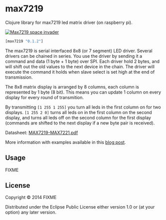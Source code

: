 # max7219

Clojure library for max7219 led matrix driver (on raspberry pi).

[![Max7219 space invader](http://blagg.tadkom.net/images/max7219/anim.gif)](https://vimeo.com/92539944)

```` clojure
[max7219 "0.1.2"]
````

The max7219 is serial interfaced 8x8 (or 7 segment) LED driver.
Several drivers can be chained in series. You use the driver by
sending it a command and data (1 byte + 1 byte) over SPI. Each driver
hold 2 bytes, and will shift out the old values to the next
device in the chain. The driver will execute the command it holds when
slave select is set high at the end of transmission.

The 8x8 matrix display is arranged by 8 columns, each column is
represented by 1 byte (8 bit). This means you can update 1 column on
every display for every round of transmition.

By transmitting `[1 255 1 255]` you turn all leds in
the first column on for two displays. `[1 255 2 0]` turns all leds on
in the first column on the second display, and turns all leds off on
the second column for the first display (commands are shifted to the next
display if a new byte pair is received).

Datasheet: [MAX7219-MAX7221.pdf](http://pdfserv.maximintegrated.com/en/ds/MAX7219-MAX7221.pdf)

More information with examples available in this [blog post](http://blagg.tadkom.net/2014/04/21/max7219-rpi-clojure/).

## Usage

FIXME

## License

Copyright © 2014 FIXME

Distributed under the Eclipse Public License either version 1.0 or (at
your option) any later version.
